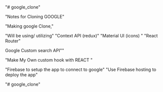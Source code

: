 "# google_clone" 

 "Notes for Cloning GOOGLE"


"Making google Clone,"

"Will be using/ utilizing"
"Context API (redux)"
"Material UI (icons) "
"React Router"

Google Custom search API""

"Make My Own custom hook with REACT "

"Firebase to setup the app to connect to google"
"Use Firebase hosting to deploy the app"

"# google_clone" 
